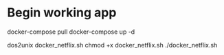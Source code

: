 # Begin working app

docker-compose pull
docker-compose up -d

dos2unix docker_netflix.sh
chmod +x docker_netflix.sh
./docker_netflix.sh
